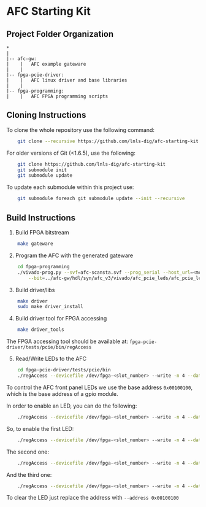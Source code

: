 # AFC Starting Kit

## Project Folder Organization

```
*
|
|-- afc-gw:
|    |   AFC example gateware
|    |
|-- fpga-pcie-driver:
|    |   AFC linux driver and base libraries
|    |
|-- fpga-programming:
|    |   AFC FPGA programming scripts
```

## Cloning Instructions


To clone the whole repository use the following command:

```bash
    git clone --recursive https://github.com/lnls-dig/afc-starting-kit
```

For older versions of Git (<1.6.5), use the following:

```bash
    git clone https://github.com/lnls-dig/afc-starting-kit
    git submodule init
    git submodule update
```

To update each submodule within this project use:

```bash
    git submodule foreach git submodule update --init --recursive
```

## Build Instructions

1. Build FPGA bitstream

```bash
    make gateware
```

2. Program the AFC with the generated gateware

```bash
    cd fpga-programming
    ./vivado-prog.py --svf=afc-scansta.svf --prog_serial --host_url=<mch_ip>:<board_port_number> \
        --bit=../afc-gw/hdl/syn/afc_v3/vivado/afc_pcie_leds/afc_pcie_leds.runs/impl_1/afc_pcie_leds.bit
```

3. Build driver/libs

```bash
    make driver
    sudo make driver_install
```

4. Build driver tool for FPGA accessing

```bash
    make driver_tools
```

The FPGA accessing tool should be available at: `fpga-pcie-driver/tests/pcie/bin/regAccess`

5. Read/Write LEDs to the AFC


```bash
    cd fpga-pcie-driver/tests/pcie/bin
    ./regAccess --devicefile /dev/fpga-<slot_number> --write -n 4 --data <data_to_be_written> --address <base_address>
```

To control the AFC front panel LEDs we use the base address `0x00100100`, which is
the base address of a gpio module.

In order to enable an LED, you can do the following:

```bash
    ./regAccess --devicefile /dev/fpga-<slot_number> --write -n 4 --data 0x1 --address <0x00100100 + 0x4*(LED number)>
```

So, to enable the first LED:

```bash
    ./regAccess --devicefile /dev/fpga-<slot_number> --write -n 4 --data 0x1 --address 0x00100104
```

The second one:

```bash
    ./regAccess --devicefile /dev/fpga-<slot_number> --write -n 4 --data 0x2 --address 0x00100104
```

And the third one:

```bash
    ./regAccess --devicefile /dev/fpga-<slot_number> --write -n 4 --data 0x4 --address 0x00100104
```

To clear the LED just replace the address with `--address 0x00100100`

